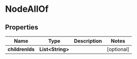 

# NodeAllOf

## Properties

Name | Type | Description | Notes
------------ | ------------- | ------------- | -------------
**childrenIds** | **List&lt;String&gt;** |  |  [optional]



